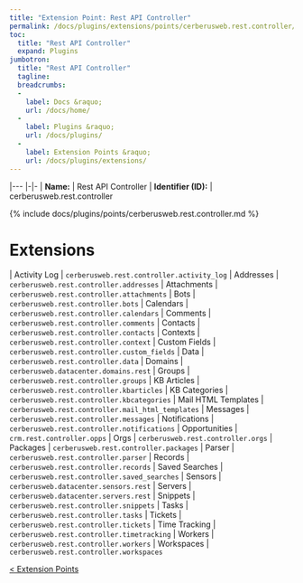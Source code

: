 ```yaml
---
title: "Extension Point: Rest API Controller"
permalink: /docs/plugins/extensions/points/cerberusweb.rest.controller/
toc:
  title: "Rest API Controller"
  expand: Plugins
jumbotron:
  title: "Rest API Controller"
  tagline: 
  breadcrumbs:
  -
    label: Docs &raquo;
    url: /docs/home/
  -
    label: Plugins &raquo;
    url: /docs/plugins/
  -
    label: Extension Points &raquo;
    url: /docs/plugins/extensions/
---
```


|---
|-|-
| **Name:** | Rest API Controller
| **Identifier (ID):** | cerberusweb.rest.controller

{% include docs/plugins/points/cerberusweb.rest.controller.md %}

# Extensions

| Activity Log | `cerberusweb.rest.controller.activity_log`
| Addresses | `cerberusweb.rest.controller.addresses`
| Attachments | `cerberusweb.rest.controller.attachments`
| Bots | `cerberusweb.rest.controller.bots`
| Calendars | `cerberusweb.rest.controller.calendars`
| Comments | `cerberusweb.rest.controller.comments`
| Contacts | `cerberusweb.rest.controller.contacts`
| Contexts | `cerberusweb.rest.controller.context`
| Custom Fields | `cerberusweb.rest.controller.custom_fields`
| Data | `cerberusweb.rest.controller.data`
| Domains | `cerberusweb.datacenter.domains.rest`
| Groups | `cerberusweb.rest.controller.groups`
| KB Articles | `cerberusweb.rest.controller.kbarticles`
| KB Categories | `cerberusweb.rest.controller.kbcategories`
| Mail HTML Templates | `cerberusweb.rest.controller.mail_html_templates`
| Messages | `cerberusweb.rest.controller.messages`
| Notifications | `cerberusweb.rest.controller.notifications`
| Opportunities | `crm.rest.controller.opps`
| Orgs | `cerberusweb.rest.controller.orgs`
| Packages | `cerberusweb.rest.controller.packages`
| Parser | `cerberusweb.rest.controller.parser`
| Records | `cerberusweb.rest.controller.records`
| Saved Searches | `cerberusweb.rest.controller.saved_searches`
| Sensors | `cerberusweb.datacenter.sensors.rest`
| Servers | `cerberusweb.datacenter.servers.rest`
| Snippets | `cerberusweb.rest.controller.snippets`
| Tasks | `cerberusweb.rest.controller.tasks`
| Tickets | `cerberusweb.rest.controller.tickets`
| Time Tracking | `cerberusweb.rest.controller.timetracking`
| Workers | `cerberusweb.rest.controller.workers`
| Workspaces | `cerberusweb.rest.controller.workspaces`

<div class="section-nav">
	<div class="left">
		<a href="/docs/plugins/extensions/#extension-points" class="prev">&lt; Extension Points</a>
	</div>
	<div class="right align-right">
	</div>
</div>
<div class="clear"></div>